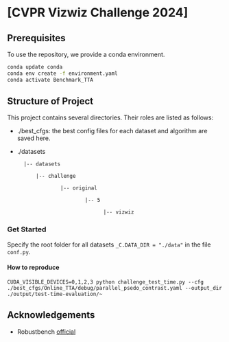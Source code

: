 # [CVPR Vizwiz Challenge 2024]
## Prerequisites

To use the repository, we provide a conda environment.
```bash
conda update conda
conda env create -f environment.yaml
conda activate Benchmark_TTA 
```

## Structure of Project

This project contains several directories. Their roles are listed as follows:

+ ./best_cfgs: the best config files for each dataset and algorithm are saved here.
+ ./datasets
  
  	    |-- datasets 
  	
  	        |-- challenge
  	
  	                |-- original
  	
  	                        |-- 5
  	
  	                              |-- vizwiz

  
### Get Started

Specify the root folder for all datasets `_C.DATA_DIR = "./data"` in the file `conf.py`. 

#### How to reproduce


    CUDA_VISIBLE_DEVICES=0,1,2,3 python challenge_test_time.py --cfg ./best_cfgs/Online_TTA/debug/parallel_psedo_contrast.yaml --output_dir ./output/test-time-evaluation/~


## Acknowledgements

+ Robustbench [official](https://github.com/RobustBench/robustbench)

